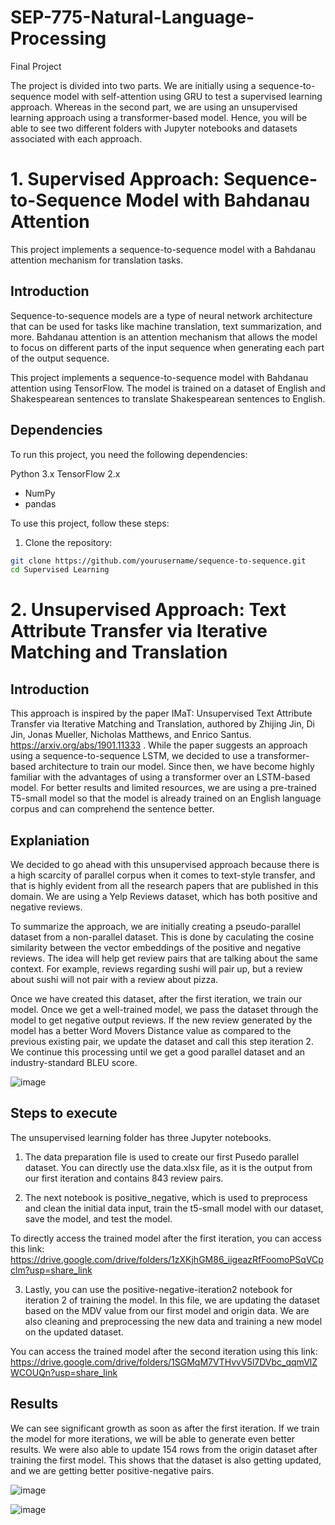 # SEP-775-Natural-Language-Processing
Final Project 

The project is divided into two parts. We are initially using a sequence-to-sequence model with self-attention using GRU to test a supervised learning approach. Whereas in the second part, we are using an unsupervised learning approach using a transformer-based model. Hence, you will be able to see two different folders with Jupyter notebooks and datasets associated with each approach.


# 1. Supervised Approach: Sequence-to-Sequence Model with Bahdanau Attention

This project implements a sequence-to-sequence model with a Bahdanau attention mechanism for translation tasks. 

## Introduction

Sequence-to-sequence models are a type of neural network architecture that can be used for tasks like machine translation, text summarization, and more. Bahdanau attention is an attention mechanism that allows the model to focus on different parts of the input sequence when generating each part of the output sequence.

This project implements a sequence-to-sequence model with Bahdanau attention using TensorFlow. The model is trained on a dataset of English and Shakespearean sentences to translate Shakespearean sentences to English.

## Dependencies

To run this project, you need the following dependencies:

Python 3.x
TensorFlow 2.x
- NumPy
- pandas

To use this project, follow these steps:

1. Clone the repository:

```bash
git clone https://github.com/yourusername/sequence-to-sequence.git
cd Supervised Learning
```
# 2. Unsupervised Approach: Text Attribute Transfer via Iterative Matching and Translation 

## Introduction

This approach is inspired by the paper IMaT: Unsupervised Text Attribute Transfer via Iterative Matching and Translation, authored by Zhijing Jin, Di Jin, Jonas Mueller, Nicholas Matthews, and Enrico Santus. https://arxiv.org/abs/1901.11333 .
While the paper suggests an approach using a sequence-to-sequence LSTM, we decided to use a transformer-based architecture to train our model. Since then, we have become highly familiar with the advantages of using a transformer over an LSTM-based model. For better results and limited resources, we are using a pre-trained T5-small model so that the model is already trained on an English language corpus and can comprehend the sentence better.

## Explaniation

We decided to go ahead with this unsupervised approach because there is a high scarcity of parallel corpus when it comes to text-style transfer, and that is highly evident from all the research papers that are published in this domain. We are using a Yelp Reviews dataset, which has both positive and negative reviews. 

To summarize the approach, we are initially creating a pseudo-parallel dataset from a non-parallel dataset. This is done by caculating the cosine similarity between the vector embeddings of the positive and negative reviews. The idea will help get review pairs that are talking about the same context. For example, reviews regarding sushi will pair up, but a review about sushi will not pair with a review about pizza.

Once we have created this dataset, after the first iteration, we train our model. Once we get a well-trained model, we pass the dataset through the model to get negative output reviews. If the new review generated by the model has a better Word Movers Distance value as compared to the previous existing pair, we update the dataset and call this step iteration 2. We continue this processing until we get a good parallel dataset and an industry-standard BLEU score.

![image](https://github.com/nidhivanjare/SEP-775-Natural-Language-Processing/assets/55614604/594d3921-eead-4e18-b740-b59d4a8ef7d0)

## Steps to execute

The unsupervised learning folder has three Jupyter notebooks.

1. The data preparation file is used to create our first Pusedo parallel dataset. You can directly use the data.xlsx file, as it is the output from our first iteration and contains 843 review pairs.

2. The next notebook is positive_negative, which is used to preprocess and clean the initial data input, train the t5-small model with our dataset, save the model, and test the model.

To directly access the trained model after the first iteration, you can access this link: https://drive.google.com/drive/folders/1zXKjhGM86_iigeazRfFoomoPSqVCpclm?usp=share_link

3. Lastly, you can use the positive-negative-iteration2 notebook for iteration 2 of training the model. In this file, we are updating the dataset based on the MDV value from our first model and origin data. We are also cleaning and preprocessing the new data and training a new model on the updated dataset.

You can access the trained model after the second iteration using this link: https://drive.google.com/drive/folders/1SGMqM7VTHvvV5l7DVbc_qqmVlZWCOUQn?usp=share_link

## Results

We can see significant growth as soon as after the first iteration. If we train the model for more iterations, we will be able to generate even better results. We were also able to update 154 rows from the origin dataset after training the first model. This shows that the dataset is also getting updated, and we are getting better positive-negative pairs. 

![image](https://github.com/nidhivanjare/SEP-775-Natural-Language-Processing/assets/55614604/e1352010-7ba2-47d7-8e15-20b360a0955f)

![image](https://github.com/nidhivanjare/SEP-775-Natural-Language-Processing/assets/55614604/3f48118f-cddd-47df-89e4-f95d0eeacc62)











